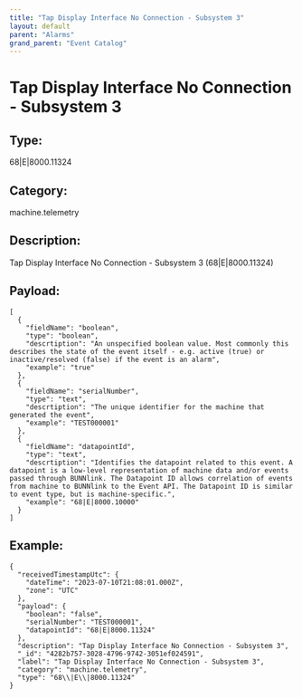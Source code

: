 ```yaml
---
title: "Tap Display Interface No Connection - Subsystem 3"
layout: default
parent: "Alarms"
grand_parent: "Event Catalog"
---
```


# Tap Display Interface No Connection - Subsystem 3

## Type:

68\|E\|8000.11324

## Category:

machine.telemetry

## Description: 

Tap Display Interface No Connection - Subsystem 3 (68\|E\|8000.11324)

## Payload:

```
[
  {
    "fieldName": "boolean",
    "type": "boolean",
    "descrtiption": "An unspecified boolean value. Most commonly this describes the state of the event itself - e.g. active (true) or inactive/resolved (false) if the event is an alarm",
    "example": "true"
  },
  {
    "fieldName": "serialNumber",
    "type": "text",
    "descrtiption": "The unique identifier for the machine that generated the event",
    "example": "TEST000001"
  },
  {
    "fieldName": "datapointId",
    "type": "text",
    "descrtiption": "Identifies the datapoint related to this event. A datapoint is a low-level representation of machine data and/or events passed through BUNNlink. The Datapoint ID allows correlation of events from machine to BUNNlink to the Event API. The Datapoint ID is similar to event type, but is machine-specific.",
    "example": "68|E|8000.10000"
  }
]
```

## Example:

```
{
  "receivedTimestampUtc": {
    "dateTime": "2023-07-10T21:08:01.000Z",
    "zone": "UTC"
  },
  "payload": {
    "boolean": "false",
    "serialNumber": "TEST000001",
    "datapointId": "68|E|8000.11324"
  },
  "description": "Tap Display Interface No Connection - Subsystem 3",
  "_id": "4282b757-3028-4796-9742-3051ef024591",
  "label": "Tap Display Interface No Connection - Subsystem 3",
  "category": "machine.telemetry",
  "type": "68\\|E\\|8000.11324"
}
```
